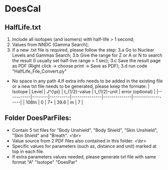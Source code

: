 # DoesCal

## HalfLife.txt
1. Include all isotopes (and isomers) with half-life > 1 second;
2. Values from NNDC (Gamma Search);
3. If a new .txt file is required, please follow the step:
3.a Go to Nuclear Levels and Gammas Search;
3.b Give the range for Z or A or N to search the result (I usually set half-live range > 1 sec);
3.c Save the result page as PDF (Right click -> choose print -> Save as PDF);
3.d run code "HalfLife\_File\_Convert.py"
* No space in any path
4.If extra info needs to be added in the existing file or a new txt file needs to be generated, please keep the formate:
|  Isotope   | Level  | J^{\pi}  | t_{1/2}-value | t_{1/2}-unit | error (optional) |
|-----------|--------|----------|---------------|--------------|------------------|
| 108In     | 0      | 7+       | 39.6          | m            | 7                |

## Folder DoesParFiles:
* Contain 5 txt files for "Body Unshield", "Body Shield", "Skin Unshield", "Skin Shield" and "Breath". <\br>
* Value source from 2 PDF files also contained in this folder. <\br>
* Specific values for parameters (such as, distance and unit) marked at top in each file.
* If extra parameters values needed, please generate txt file with same format "A" "Isotope" "DoesPar"
